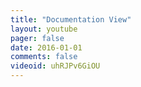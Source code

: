 ```yaml
---
title: "Documentation View"
layout: youtube 
pager: false
date: 2016-01-01
comments: false
videoid: uhRJPv6GiOU
---
```


